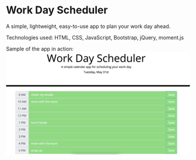 # Work Day Scheduler

A simple, lightweight, easy-to-use app to plan your work day ahead.

Technologies used: HTML, CSS, JavaScript, Bootstrap, jQuery, moment.js

Sample of the app in action: ![sample](./Develop/work-day-scheduler.png)
